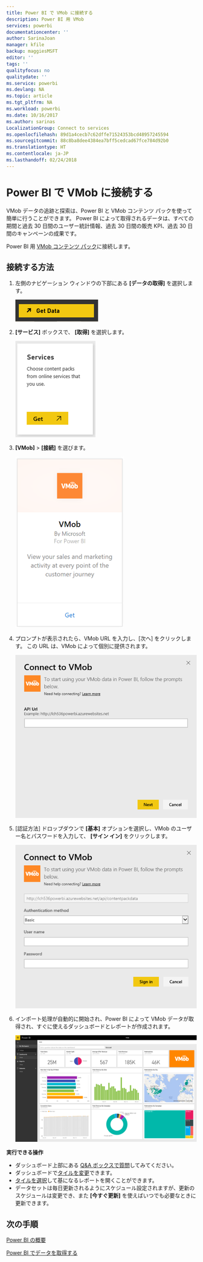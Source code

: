 ```yaml
---
title: Power BI で VMob に接続する
description: Power BI 用 VMob
services: powerbi
documentationcenter: ''
author: SarinaJoan
manager: kfile
backup: maggiesMSFT
editor: ''
tags: ''
qualityfocus: no
qualitydate: ''
ms.service: powerbi
ms.devlang: NA
ms.topic: article
ms.tgt_pltfrm: NA
ms.workload: powerbi
ms.date: 10/16/2017
ms.author: sarinas
LocalizationGroup: Connect to services
ms.openlocfilehash: 89d1a4cecb7c62dffe71524353bcd48957245594
ms.sourcegitcommit: 88c8ba8dee4384ea7bff5cedcad67fce784d92b0
ms.translationtype: HT
ms.contentlocale: ja-JP
ms.lasthandoff: 02/24/2018
---
```

# <a name="connect-to-vmob-with-power-bi"></a>Power BI で VMob に接続する
VMob データの追跡と探索は、Power BI と VMob コンテンツ パックを使って簡単に行うことができます。 Power BI によって取得されるデータは、すべての期間と過去 30 日間のユーザー統計情報、過去 30 日間の販売 KPI、過去 30 日間のキャンペーンの成果です。

Power BI 用 [VMob コンテンツ パック](https://app.powerbi.com/getdata/services/vmob)に接続します。

## <a name="how-to-connect"></a>接続する方法
1. 左側のナビゲーション ウィンドウの下部にある **[データの取得]** を選択します。
   
    ![](media/service-connect-to-vmob/getdata.png)
2. **[サービス]** ボックスで、 **[取得]** を選択します。
   
   ![](media/service-connect-to-vmob/services.png)
3. **[VMob]** \> **[接続]** を選びます。
   
   ![](media/service-connect-to-vmob/vmob.png)
4. プロンプトが表示されたら、VMob URL を入力し、[次へ] をクリックします。 この URL は、VMob によって個別に提供されます。
   
    ![](media/service-connect-to-vmob/params.png)
5. [認証方法] ドロップダウンで **[基本]** オプションを選択し、VMob のユーザー名とパスワードを入力して、 **[サイン イン]** をクリックします。
   
    ![](media/service-connect-to-vmob/creds.png)
6. インポート処理が自動的に開始され、Power BI によって VMob データが取得され、すぐに使えるダッシュボードとレポートが作成されます。
   
   ![](media/service-connect-to-vmob/dashboard2.png)

**実行できる操作**

* ダッシュボード上部にある [Q&A ボックスで質問](power-bi-q-and-a.md)してみてください。
* ダッシュボードで[タイルを変更](service-dashboard-edit-tile.md)できます。
* [タイルを選択](service-dashboard-tiles.md)して基になるレポートを開くことができます。
* データセットは毎日更新されるようにスケジュール設定されますが、更新のスケジュールは変更でき、また **[今すぐ更新]** を使えばいつでも必要なときに更新できます。

## <a name="next-steps"></a>次の手順
[Power BI の概要](service-get-started.md)

[Power BI でデータを取得する](service-get-data.md)

